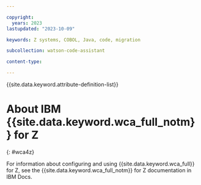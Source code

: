```yaml
---

copyright:
  years: 2023
lastupdated: "2023-10-09"

keywords: Z systems, COBOL, Java, code, migration

subcollection: watson-code-assistant

content-type:

---
```


{{site.data.keyword.attribute-definition-list}}

# About IBM {{site.data.keyword.wca_full_notm}} for Z
{: #wca4z}

For information about configuring and using {{site.data.keyword.wca_full}} for Z, see the {{site.data.keyword.wca_full_notm}} for Z documentation in IBM Docs.
